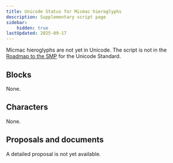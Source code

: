 ```yaml
---
title: Unicode Status for Micmac hieroglyphs
description: Supplementary script page
sidebar:
    hidden: true
lastUpdated: 2025-09-17
---
```


Micmac hieroglyphs are not yet in Unicode. The script is not in the [Roadmap to the SMP](http://www.unicode.org/roadmaps/smp/) for the Unicode Standard.

## Blocks

None.

## Characters

None.

## Proposals and documents

A detailed proposal is not yet available.
